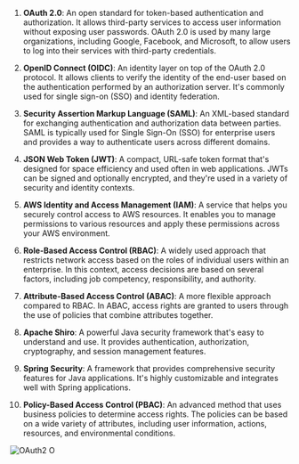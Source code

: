 
1. **OAuth 2.0**: An open standard for token-based authentication and authorization. It allows third-party services to access user information without exposing user passwords. OAuth 2.0 is used by many large organizations, including Google, Facebook, and Microsoft, to allow users to log into their services with third-party credentials.

2. **OpenID Connect (OIDC)**: An identity layer on top of the OAuth 2.0 protocol. It allows clients to verify the identity of the end-user based on the authentication performed by an authorization server. It's commonly used for single sign-on (SSO) and identity federation.

3. **Security Assertion Markup Language (SAML)**: An XML-based standard for exchanging authentication and authorization data between parties. SAML is typically used for Single Sign-On (SSO) for enterprise users and provides a way to authenticate users across different domains.

4. **JSON Web Token (JWT)**: A compact, URL-safe token format that's designed for space efficiency and used often in web applications. JWTs can be signed and optionally encrypted, and they're used in a variety of security and identity contexts.

5. **AWS Identity and Access Management (IAM)**: A service that helps you securely control access to AWS resources. It enables you to manage permissions to various resources and apply these permissions across your AWS environment.

6. **Role-Based Access Control (RBAC)**: A widely used approach that restricts network access based on the roles of individual users within an enterprise. In this context, access decisions are based on several factors, including job competency, responsibility, and authority.

7. **Attribute-Based Access Control (ABAC)**: A more flexible approach compared to RBAC. In ABAC, access rights are granted to users through the use of policies that combine attributes together.

8. **Apache Shiro**: A powerful Java security framework that's easy to understand and use. It provides authentication, authorization, cryptography, and session management features.

9. **Spring Security**: A framework that provides comprehensive security features for Java applications. It's highly customizable and integrates well with Spring applications.

10. **Policy-Based Access Control (PBAC)**: An advanced method that uses business policies to determine access rights. The policies can be based on a wide variety of attributes, including user information, actions, resources, and environmental conditions.

![OAuth2 O](https://github.com/ShrikarMukesh/Enterprise-OAuth2.O-and-OpenID-Connect/assets/46884233/9a58a1e7-2a18-4d1e-a7e1-e7c173bfb51f)
